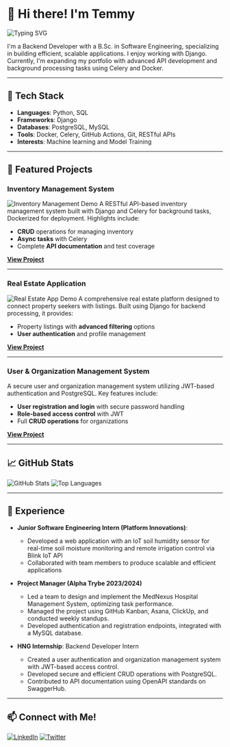 # 👋 Hi there! I'm Temmy

![Typing SVG](https://readme-typing-svg.herokuapp.com?font=Courier&size=24&duration=4000&color=2687FF&lines=Backend+Developer;Django+Enthusiast;Open+to+Collaborations)

I'm a Backend Developer with a B.Sc. in Software Engineering, specializing in building efficient, scalable applications. I enjoy working with Django. Currently, I'm expanding my portfolio with advanced API development and background processing tasks using Celery and Docker.

---

## 🔧 Tech Stack

- **Languages**: Python, SQL
- **Frameworks**: Django
- **Databases**: PostgreSQL, MySQL
- **Tools**: Docker, Celery, GitHub Actions, Git, RESTful APIs
- **Interests**: Machine learning and Model Training

---

## 🌟 Featured Projects

### Inventory Management System
![Inventory Management Demo](path-to-gif-demo.gif)
A RESTful API-based inventory management system built with Django and Celery for background tasks, Dockerized for deployment. Highlights include:
- **CRUD** operations for managing inventory
- **Async tasks** with Celery
- Complete **API documentation** and test coverage

**[View Project](https://github.com/temmy669/Inventory_Management_System)**

---

### Real Estate Application
![Real Estate App Demo](path-to-gif-demo.gif)
A comprehensive real estate platform designed to connect property seekers with listings. Built using Django for backend processing, it provides:
- Property listings with **advanced filtering** options
- **User authentication** and profile management

**[View Project](https://github.com/temmy669/RealEstateApp)**

---

### User & Organization Management System
A secure user and organization management system utilizing JWT-based authentication and PostgreSQL. Key features include:
- **User registration and login** with secure password handling
- **Role-based access control** with JWT
- Full **CRUD operations** for organizations

**[View Project](https://github.com/temmy669/User-Org-management)**


---

## 📈 GitHub Stats

![GitHub Stats](https://github-readme-stats.vercel.app/api?username=temmy669&show_icons=true&theme=radical)
![Top Languages](https://github-readme-stats.vercel.app/api/top-langs/?username=temmy669&layout=compact&theme=radical)

---

## 💼 Experience

- **Junior Software Engineering Intern (Platform Innovations)**:
  - Developed a web application with an IoT soil humidity sensor for real-time soil moisture monitoring and remote irrigation control via Blink IoT API
  - Collaborated with team members to produce scalable and efficient applications

- **Project Manager (Alpha Trybe 2023/2024)**
  - Led a team to design and implement the MedNexus Hospital Management System, optimizing task performance.
  - Managed the project using GitHub Kanban, Asana, ClickUp, and conducted weekly standups.
  - Developed authentication and registration endpoints, integrated with a MySQL database.


- **HNG Internship**: Backend Developer Intern  
  - Created a user authentication and organization management system with JWT-based access control.
  - Developed secure and efficient CRUD operations with PostgreSQL.
  - Contributed to API documentation using OpenAPI standards on SwaggerHub.

---

## 📫 Connect with Me!

[![LinkedIn](https://img.shields.io/badge/LinkedIn-0077B5?style=for-the-badge&logo=linkedin&logoColor=white)](https://www.linkedin.com/in/adebose-favour)
[![Twitter](https://img.shields.io/badge/Twitter-1DA1F2?style=for-the-badge&logo=twitter&logoColor=white)](https://twitter.com/tem_mylade)



